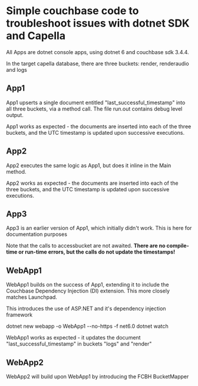 # Simple couchbase code to troubleshoot issues with dotnet SDK and Capella

All Apps are dotnet console apps, using dotnet 6 and couchbase sdk 3.4.4.

In the target capella database, there are three buckets: render, renderaudio and logs


## App1
App1 upserts a single document entitled "last_successful_timestamp" into all three buckets, via a method call. The file run.out contains debug level output. 

App1 works as expected - the documents are inserted into each of the three buckets, and the UTC timestamp is updated upon successive executions.


## App2
App2 executes the same logic as App1, but does it inline in the Main method.

App2 works as expected - the documents are inserted into each of the three buckets, and the UTC timestamp is updated upon successive executions.

## App3
App3 is an earlier version of App1, which initially didn't work. This is here for documentation purposes

Note that the calls to accessbucket are not awaited. **There are no compile-time or run-time errors, but the calls do not update the timestamps!**

## WebApp1
WebApp1 builds on the success of App1, extending it to include the Couchbase Dependency Injection (DI) extension. This more closely matches Launchpad. 

This introduces the use of ASP.NET and it's dependency injection framework

dotnet new webapp -o WebApp1 --no-https -f net6.0
dotnet watch

WebApp1 works as expected - it updates the document "last_successful_timestamp" in buckets "logs" and "render"

## WebApp2
WebApp2 will build upon WebApp1 by introducing the FCBH BucketMapper
